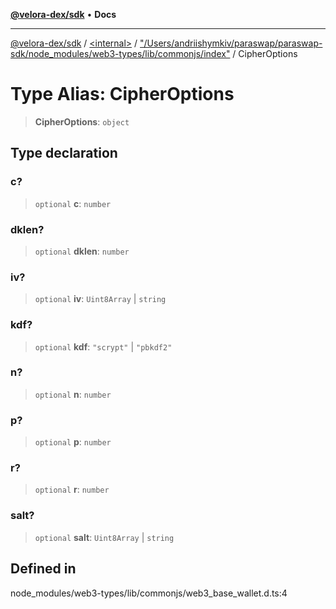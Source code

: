 [**@velora-dex/sdk**](../../../../README.md) • **Docs**

***

[@velora-dex/sdk](../../../../globals.md) / [\<internal\>](../../../README.md) / ["/Users/andriishymkiv/paraswap/paraswap-sdk/node\_modules/web3-types/lib/commonjs/index"](../README.md) / CipherOptions

# Type Alias: CipherOptions

> **CipherOptions**: `object`

## Type declaration

### c?

> `optional` **c**: `number`

### dklen?

> `optional` **dklen**: `number`

### iv?

> `optional` **iv**: `Uint8Array` \| `string`

### kdf?

> `optional` **kdf**: `"scrypt"` \| `"pbkdf2"`

### n?

> `optional` **n**: `number`

### p?

> `optional` **p**: `number`

### r?

> `optional` **r**: `number`

### salt?

> `optional` **salt**: `Uint8Array` \| `string`

## Defined in

node\_modules/web3-types/lib/commonjs/web3\_base\_wallet.d.ts:4
